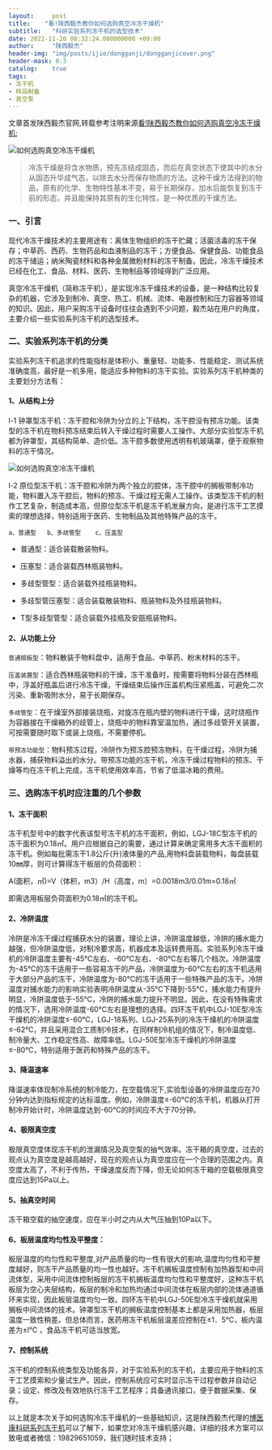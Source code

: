 ```yaml
---
layout:     post
title:    "看!陕西毅杰教你如何选购真空冷冻干燥机"
subtitle:   "科研实验系列冻干机的选型技术"
date: 2022-11-20 08:32:24.000000000 +09:00
author:     "陕西毅杰"
header-img: "img/posts/ijie/dongganji/dongganjicover.png"
header-mask: 0.3
catalog:    true
tags:
- 冻干机
- 样品制备
- 真空泵
---
```


文章首发陕西毅杰官网,转载参考注明来源[看!陕西毅杰教你如何选购真空冷冻干燥机](http://www.shaanxiyijie.com/data-4-3-87.html);


![如何选购真空冷冻干燥机](https://yizibi.github.io/img/posts/ijie/dongganji/dongganji1.png)


> 冷冻干燥是将含水物质，预先冻结成固态，而后在真空状态下使其中的水分从固态升华成气态，以除去水分而保存物质的方法。这种干燥方法得到的物品，原有的化学、生物特性基本不变，易于长期保存，加水后能恢复到冻干前的形态，并且能保持其原有的生化特性，是一种优质的干燥方法。

### 一、引言

现代冷冻干燥技术的主要用途有：离体生物组织的冻干贮藏；活菌活毒的冻干保存；中草药、西药、生物药品和血液制品的冻干；方便食品、保健食品、功能食品的冻干储运；纳米陶瓷材料和各种金属微粉材料的冻干制备。因此，冷冻干燥技术已经在化工、食品、材料、医药、生物制品等领域得到广泛应用。

真空冷冻干燥机（简称冻干机），是实现冷冻干燥技术的设备，是一种结构比较复杂的机器，它涉及到制冷、真空、热工、机械、流体、电器控制和压力容器等领域的知识。因此，用户采购冻干设备时往往会遇到不少问题，毅杰站在用户的角度，主要介绍一些实验系列冻干机的选型技术。


### 二、实验系列冻干机的分类

 实验系列冻干机追求的性能指标是体积小、重量轻、功能多、性能稳定、测试系统准确度高，最好是一机多用，能适应多种物料的冻干实验。实验系列冻干机种类的主要划分方法有：

#### 1、从结构上分


 l-1  钟罩型冻干机：冻干腔和冷阱为分立的上下结构，冻干腔没有预冻功能。该类型的冻干机在物料预冻结束后转入干燥过程时需要人工操作。大部分实验型冻干机都为钟罩型，其结构简单、造价低。冻干腔多数使用透明有机玻璃罩，便于观察物料的冻干情况。

![如何选购真空冷冻干燥机](https://yizibi.github.io/img/posts/ijie/dongganji/dongganji2.png)


 l-2  原位型冻干机：冻干腔和冷阱为两个独立的腔体，冻干腔中的搁板带制冷功能，物料置入冻干腔后，物料的预冻、干燥过程无需人工操作。该类型冻干机的制作工艺复杂，制造成本高，但原位型冻干机是冻干机发展方向，是进行冻干工艺摸索的理想选择，特别适用于医药、生物制品及其他特殊产品的冻干。

    a、普通型   b、多歧管型    c、压盖型

* 普通型：适合装载散装物料。

* 压塞型：适合装载西林瓶装物料。

* 多歧型管型：适合装载外挂瓶装物料。

* 多歧型管压塞型：适合装载散装物料、瓶装物料及外挂瓶装物料。

* T型多歧型管型：适合装载外挂瓶及安瓿瓶装物料。


#### 2、从功能上分

`普通搁板型`：物料散装于物料盘中，适用于食品、中草药、粉末材料的冻干。      

`压盖装置型`：适合西林瓶装物料的干燥，冻干准备时，按需要将物料分装在西林瓶中，浮盖好瓶盖后进行冷冻干燥，干燥结束后操作压盖机构压紧瓶盖，可避免二次污染、重新吸附水分，易于长期保存。   

`多歧管型`：在干燥室外部接装烧瓶，对旋冻在瓶内壁的物料进行干燥，这时烧瓶作为容器接在干燥箱外的歧管上，烧瓶中的物料靠室温加热，通过多歧管开关装置，可按需要随时取下或装上烧瓶，不需要停机。  

`带预冻功能型`：物料预冻过程，冷阱作为预冻腔预冻物料，在干燥过程，冷阱为捕水器，捕获物料溢出的水分。带预冻功能的冻干机，冷冻干燥过程物料的预冻、干燥等均在冻干机上完成，冻干机使用效率高，节省了低温冰箱的费用。

### 三、选购冻干机时应注重的几个参数

#### 1、冻干面积

冻干机型号中的数字代表该型号冻干机的冻干面积，例如，LGJ-18C型冻干机的冻干面积为0.18㎡。用户应根据自己的需要，通过计算来确定需用多大冻干面积的冻干机。例如每批需冻干1.8公斤(升)液体量的产品,用物料盘装载物料，每盘装载10㎜厚，则可计算得冻干板层的负荷面积：

A(面积，㎡)=V（体积，m3）/H（高度，m）=0.0018m3/0.01m=0.18㎡

即需选用板层负荷面积为0.18㎡的冻干机。

#### 2、冷阱温度

冷阱是冷冻干燥过程捕获水分的装置，理论上讲，冷阱温度越低，冷阱的捕水能力越强，但冷阱温度低，对制冷要求高，机器成本及运转费用高。实验系列冷冻干燥机的冷阱温度主要有-45℃左右、-60℃左右、-80℃左右等几个档次。冷阱温度为-45℃的冻干适用于一些容易冻干的产品，冷阱温度为-60℃左右的冻干机适用于大部分产品的冻干，冷阱温度为-80℃的冻干适用于一些特殊产品的冻干。冷阱温度对捕水能力的影响实验表明冷阱温度从-35℃下降到-55℃，捕水能力有提升明显，冷阱温度低于-55℃，冷阱的捕水能力提升不明显。因此，在没有特殊需求的情况下，选用冷阱温度-60℃左右是理想的选择。四环冻干机中LGJ-10E型冷冻干燥机的冷阱温度≤-60℃，LGJ-18系列、LGJ-25系列的冷冻干燥机的冷阱温度≤-62℃，并且采用混合工质制冷技术，在同样制冷机组的情况下，制冷温度低、制冷量大、工作稳定性高、故障率低。LGJ-50E型冷冻干燥机的冷阱温度≤-80℃，特别适用于医药和特殊产品的冻干。

#### 3、降温速率

降温速率体现制冷系统的制冷能力，在空载情况下,实验型设备的冷阱温度应在70分钟内达到指标规定的达标温度。例如，冷阱温度≤-60℃的冻干机，机器从打开制冷开始计时，冷阱温度达到-60℃的时间应不大于70分钟。

#### 4、极限真空度

极限真空度体现冻干机的泄漏情况及真空泵的抽气效率。冻干箱的真空度，过去的观点认为真空度是越高越好，现在的观点认为真空度应在一个合理的范围之内。真空度太高了，不利于传热，干燥速度反而下降，但无论如何冻干箱的空载极限真空度应达到15Pa以上。

#### 5、抽真空时间

冻干箱空载的抽空速度，应在半小时之内从大气压抽到10Pa以下。

#### 6、板层温度均匀性及平整度：

   板层温度的均匀性和平整度,对产品质量的均一性有很大的影响,温度均匀性和平整度越好，则冻干产品质量的均一性也越好。冻干机搁板温度控制有加热器型和中间流体型，采用中间流体控制板层的冻干机搁板温度均匀性和平整度好，这种冻干机板层为空心夹层结构，板层的制冷和加热均通过中间流体在板层内部的流体通道循环来实现，因此板层温度均匀一致。四环冻干机中LGJ-50E型冷冻干燥机就采用搁板中间流体的技术。钟罩型冻干机的搁板温度控制基本上都是采用加热器，板层温度一致性稍差。但总体而言，医药用冻干机板层温差应控制在±1．5℃，板内温差为±l℃ ，食品冻干机可适当放宽。

#### 7、控制系统

   冻干机的控制系统类型及功能各异，对于实验系列的冻干机，主要应用于物料的冻干工艺摸索和少量试生产。因此，控制系统应可实时显示冻干过程参数并自动记录；设定、修改及有效地执行冻干工艺程序；具备通讯接口，便于数据采集、保存。

以上就是本次关于如何选购冷冻干燥机的一些基础知识，这是陕西毅杰代理的[博医康科研系列冻干机](http://www.shaanxiyijie.com/data-3-11-62.html)可以了解下，如果您对冷冻干燥机感兴趣，详细的技术方案可以致电或者微信：19829651059，我们随时技术支持；

